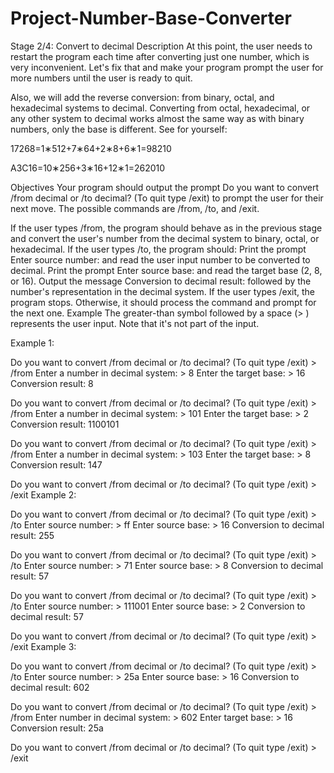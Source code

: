 # Project-Number-Base-Converter

Stage 2/4: Convert to decimal
Description
At this point, the user needs to restart the program each time after converting just one number, which is very inconvenient. Let's fix that and make your program prompt the user for more numbers until the user is ready to quit.

Also, we will add the reverse conversion: from binary, octal, and hexadecimal systems to decimal. Converting from octal, hexadecimal, or any other system to decimal works almost the same way as with binary numbers, only the base is different. See for yourself:

17268=1∗512+7∗64+2∗8+6∗1=98210

A3C16=10∗256+3∗16+12∗1=262010

Objectives
Your program should output the prompt Do you want to convert /from decimal or /to decimal? (To quit type /exit) to prompt the user for their next move. The possible commands are /from, /to, and /exit.

If the user types /from, the program should behave as in the previous stage and convert the user's number from the decimal system to binary, octal, or hexadecimal.
If the user types /to, the program should:
Print the prompt Enter source number: and read the user input number to be converted to decimal.
Print the prompt Enter source base: and read the target base (2, 8, or 16).
Output the message Conversion to decimal result: followed by the number's representation in the decimal system.
If the user types /exit, the program stops. Otherwise, it should process the command and prompt for the next one.
Example
The greater-than symbol followed by a space (> ) represents the user input. Note that it's not part of the input.

Example 1:

Do you want to convert /from decimal or /to decimal? (To quit type /exit) > /from
Enter a number in decimal system: > 8
Enter the target base: > 16
Conversion result: 8

Do you want to convert /from decimal or /to decimal? (To quit type /exit) > /from
Enter a number in decimal system: > 101
Enter the target base: > 2
Conversion result: 1100101

Do you want to convert /from decimal or /to decimal? (To quit type /exit) > /from
Enter a number in decimal system: > 103
Enter the target base: > 8
Conversion result: 147

Do you want to convert /from decimal or /to decimal? (To quit type /exit) > /exit
Example 2:

Do you want to convert /from decimal or /to decimal? (To quit type /exit) > /to
Enter source number: > ff
Enter source base: > 16
Conversion to decimal result: 255

Do you want to convert /from decimal or /to decimal? (To quit type /exit) > /to
Enter source number: > 71
Enter source base: > 8
Conversion to decimal result: 57

Do you want to convert /from decimal or /to decimal? (To quit type /exit) > /to
Enter source number: > 111001
Enter source base: > 2
Conversion to decimal result: 57

Do you want to convert /from decimal or /to decimal? (To quit type /exit) > /exit
Example 3:

Do you want to convert /from decimal or /to decimal? (To quit type /exit) > /to
Enter source number: > 25a
Enter source base: > 16
Conversion to decimal result: 602

Do you want to convert /from decimal or /to decimal? (To quit type /exit) > /from
Enter number in decimal system: > 602
Enter target base: > 16
Conversion result: 25a

Do you want to convert /from decimal or /to decimal? (To quit type /exit) > /exit
